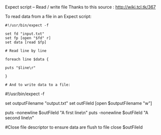 Expect script – Read / write file
Thanks to this source : http://wiki.tcl.tk/367

To read data from a file in an Expect script:
```
#!/usr/bin/expect -f
 
set fd "input.txt"
set fp [open "$fd" r]
set data [read $fp]

# Read line by line

foreach line $data {
 
puts "$line\r"
 
}

# And to write data to a file:
```
#!/usr/bin/expect -f
 
set outputFilename "output.txt"
set outFileId [open $outputFilename "w"]
 
puts -nonewline $outFileId "A first line\n"
puts -nonewline $outFileId "A second line\n"
 
#Close file descriptor to ensure data are flush to file
close $outFileId
```
